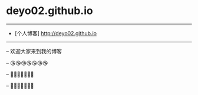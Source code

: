# deyo02.github.io
---

- [个人博客] http://deyo02.github.io

---
– 欢迎大家来到我的博客

– 😘😘😘😘😘😘😘

– 🥳🥳🥳🥳🥳🥳🥳

– 🥰🥰🥰🥰🥰🥰🥰
